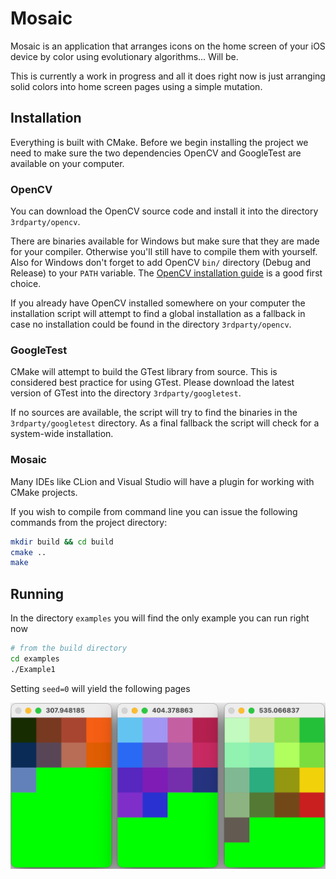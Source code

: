 # Mosaic

Mosaic is an application that arranges icons on the home screen of your iOS device by color using evolutionary algorithms... Will be.

This is currently a work in progress and all it does right now is just arranging solid colors into home screen pages using a simple mutation.

## Installation

Everything is built with CMake. Before we begin installing the project we need to make sure the two dependencies OpenCV and GoogleTest are available on your computer.

### OpenCV

You can download the OpenCV source code and install it into the directory `3rdparty/opencv`. 

There are binaries available for Windows but make sure that they are made for your compiler. Otherwise you'll still have to compile them with yourself. Also for Windows don't forget to add OpenCV `bin/` directory (Debug and Release) to your `PATH` variable.
The [OpenCV installation guide](https://docs.opencv.org/master/d3/d52/tutorial_windows_install.htmlhttps://docs.opencv.org/master/d3/d52/tutorial_windows_install.html) is a good first choice. 

If you already have OpenCV installed somewhere on your computer the installation script will attempt to find a global installation as a fallback in case no installation could be found in the directory `3rdparty/opencv`. 

### GoogleTest

CMake will attempt to build the GTest library from source. This is considered best practice for using GTest. Please download the latest version of GTest into the directory `3rdparty/googletest`.

If no sources are available, the script will try to find the binaries in the `3rdparty/googletest` directory. As a final fallback the script will check for a system-wide installation.

### Mosaic

Many IDEs like CLion and Visual Studio will have a plugin for working with CMake projects.

If you wish to compile from command line you can issue the following commands from the project directory:

```bash
mkdir build && cd build
cmake ..
make
```

## Running

In the directory `examples` you will find the only example you can run right now

```bash
# from the build directory
cd examples
./Example1
```

Setting `seed=0` will yield the following pages

![example1 seed0](example1_seed0.png)
